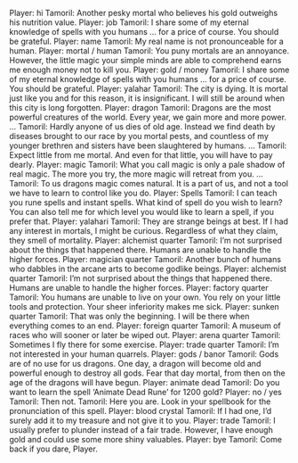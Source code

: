 Player: hi
Tamoril: Another pesky mortal who believes his gold outweighs his nutrition value.
Player: job
Tamoril: I share some of my eternal knowledge of spells with you humans … for a price of course. You should be grateful.
Player: name
Tamoril: My real name is not pronounceable for a human.
Player: mortal / human
Tamoril: You puny mortals are an annoyance. However, the little magic your simple minds are able to comprehend earns me enough money not to kill you.
Player: gold / money
Tamoril: I share some of my eternal knowledge of spells with you humans … for a price of course. You should be grateful.
Player: yalahar
Tamoril: The city is dying. It is mortal just like you and for this reason, it is insignificant. I will still be around when this city is long forgotten.
Player: dragon
Tamoril: Dragons are the most powerful creatures of the world. Every year, we gain more and more power. …
Tamoril: Hardly anyone of us dies of old age. Instead we find death by diseases brought to our race by you mortal pests, and countless of my younger brethren and sisters have been slaughtered by humans. …
Tamoril: Expect little from me mortal. And even for that little, you will have to pay dearly.
Player: magic
Tamoril: What you call magic is only a pale shadow of real magic. The more you try, the more magic will retreat from you. …
Tamoril: To us dragons magic comes natural. It is a part of us, and not a tool we have to learn to control like you do.
Player: Spells
Tamoril: I can teach you rune spells and instant spells. What kind of spell do you wish to learn? You can also tell me for which level you would like to learn a spell, if you prefer that.
Player: yalahari
Tamoril: They are strange beings at best. If I had any interest in mortals, I might be curious. Regardless of what they claim, they smell of mortality.
Player: alchemist quarter
Tamoril: I’m not surprised about the things that happened there. Humans are unable to handle the higher forces.
Player: magician quarter
Tamoril: Another bunch of humans who dabbles in the arcane arts to become godlike beings.
Player: alchemist quarter
Tamoril: I’m not surprised about the things that happened there. Humans are unable to handle the higher forces.
Player: factory quarter
Tamoril: You humans are unable to live on your own. You rely on your little tools and protection. Your sheer inferiority makes me sick.
Player: sunken quarter
Tamoril: That was only the beginning. I will be there when everything comes to an end.
Player: foreign quarter
Tamoril: A museum of races who will sooner or later be wiped out.
Player: arena quarter
Tamoril: Sometimes I fly there for some exercise.
Player: trade quarter
Tamoril: I’m not interested in your human quarrels.
Player: gods / banor
Tamoril: Gods are of no use for us dragons. One day, a dragon will become old and powerful enough to destroy all gods. Fear that day mortal, from then on the age of the dragons will have begun.
Player: animate dead
Tamoril: Do you want to learn the spell ‘Animate Dead Rune’ for 1200 gold?
Player: no / yes
Tamoril: Then not.
Tamoril: Here you are. Look in your spellbook for the pronunciation of this spell.
Player: blood crystal
Tamoril: If I had one, I’d surely add it to my treasure and not give it to you.
Player: trade
Tamoril: I usually prefer to plunder instead of a fair trade. However, I have enough gold and could use some more shiny valuables.
Player: bye
Tamoril: Come back if you dare, Player.